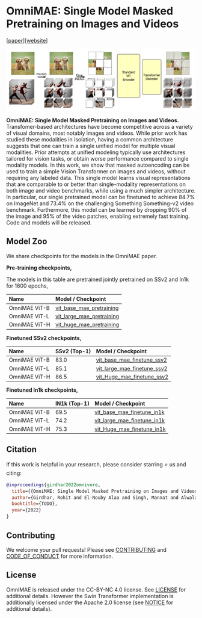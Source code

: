 # OmniMAE: Single Model Masked Pretraining on Images and Videos

[[paper](TODO)][[website](TODO)]

<p align="center">
  <img width='1000' src="./../.github/omnimae_approach.png"/>  
</p>

   **OmniMAE: Single Model Masked Pretraining on Images and Videos.** Transfomer-based architectures have become competitive across a variety of visual domains, most notably images and videos. While prior work has studied these modalities in isolation, having a common architecture suggests that one can train a single unified model for multiple visual modalities. Prior attempts at unified modeling typically use architectures tailored for vision tasks, or obtain worse performance compared to single modality models. In this work, we show that masked autoencoding can be used to train a simple Vision Transformer on images and videos, without requiring any labeled data. This single model learns visual representations that are comparable to or better than single-modality representations on both image and video benchmarks, while using a much simpler architecture. In particular, our single pretrained model can be finetuned to achieve 84.7% on ImageNet and 73.4% on the challenging Something Something-v2 video benchmark. Furthermore, this model can be learned by dropping 90% of the image and 95% of the video patches, enabling extremely fast training. Code and models will be released.


## Model Zoo 

We share checkpoints for the models in the OmniMAE paper. 

**Pre-training checkpoints,**

The models in this table are pretrained jointly pretrained on SSv2 and In1k for 1600 epochs,

| Name           | Model / Checkpoint |
| :---           |:--- |
| OmniMAE ViT-B | [vit_base_mae_pretraining](https://dl.fbaipublicfiles.com/omnivore/omnimae_ckpts/vitb_pretrain.torch) |
| OmniMAE ViT-L | [vit_large_mae_pretraining](https://dl.fbaipublicfiles.com/omnivore/omnimae_ckpts/vitl_pretrain.torch) |
| OmniMAE ViT-H | [vit_huge_mae_pretraining](https://dl.fbaipublicfiles.com/omnivore/omnimae_ckpts/vith_pretrain.torch) |


**Finetuned SSv2 checkpoints,**

| Name          | SSv2 (Top-1) | Model / Checkpoint |
| :---          |    :----   |:--- |
| OmniMAE ViT-B | 83.0       | [vit_base_mae_finetune_ssv2](https://dl.fbaipublicfiles.com/omnivore/omnimae_ckpts/vitb_ssv2_ft.torch) |
| OmniMAE ViT-L | 85.1       | [vit_large_mae_finetune_ssv2](https://dl.fbaipublicfiles.com/omnivore/omnimae_ckpts/vitl_ssv2_ft.torch) |
| OmniMAE ViT-H | 86.5       | [vit_Huge_mae_finetune_ssv2](https://dl.fbaipublicfiles.com/omnivore/omnimae_ckpts/vith_ssv2_ft.torch) |


**Finetuned In1k checkpoints,**

| Name          | IN1k (Top-1) | Model / Checkpoint |
| :---          |    :----   |:--- |
| OmniMAE ViT-B | 69.5      | [vit_base_mae_finetune_in1k](https://dl.fbaipublicfiles.com/omnivore/omnimae_ckpts/vitb_in1k_ft.torch) |
| OmniMAE ViT-L | 74.2       | [vit_large_mae_finetune_in1k](https://dl.fbaipublicfiles.com/omnivore/omnimae_ckpts/vitl_in1k_ft.torch) |
| OmniMAE ViT-H | 75.3       | [vit_Huge_mae_finetune_in1k](https://dl.fbaipublicfiles.com/omnivore/omnimae_ckpts/vith_in1k_ft.torch) |

## Citation

If this work is helpful in your research, please consider starring :star: us and citing:  

```bibtex
@inproceedings{girdhar2022omnivore,
  title={{OmniMAE: Single Model Masked Pretraining on Images and Videos}},
  author={Girdhar, Rohit and El-Nouby Alaa and Singh, Mannat and Alwala, Kalyan Vasudev and Joulin, Armand and Misra, Ishan},
  booktitle={TODO},
  year={2022}
}
```

## Contributing
We welcome your pull requests! Please see [CONTRIBUTING](CONTRIBUTING.md) and [CODE_OF_CONDUCT](CODE_OF_CONDUCT.md) for more information.

## License
OmniMAE is released under the CC-BY-NC 4.0 license. See [LICENSE](LICENSE) for additional details. However the Swin Transformer implementation is additionally licensed under the Apache 2.0 license (see [NOTICE](NOTICE) for additional details).

